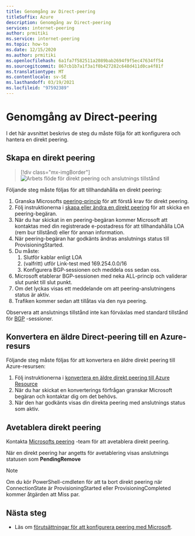 ```yaml
---
title: Genomgång av Direct-peering
titleSuffix: Azure
description: Genomgång av Direct-peering
services: internet-peering
author: prmitiki
ms.service: internet-peering
ms.topic: how-to
ms.date: 12/15/2020
ms.author: prmitiki
ms.openlocfilehash: 6a1fa7f582511a2089bab2694f9f5ec47634ff54
ms.sourcegitcommit: 867cb1b7a1f3a1f0b427282c648d411d0ca4f81f
ms.translationtype: MT
ms.contentlocale: sv-SE
ms.lasthandoff: 03/19/2021
ms.locfileid: "97592389"
---
```

# <a name="direct-peering-walkthrough"></a>Genomgång av Direct-peering

I det här avsnittet beskrivs de steg du måste följa för att konfigurera och hantera en direkt peering.

## <a name="create-a-direct-peering"></a>Skapa en direkt peering
> [!div class="mx-imgBorder"]
> ![Arbets flöde för direkt peering och anslutnings tillstånd](./media/direct-peering.png)

Följande steg måste följas för att tillhandahålla en direkt peering:
1. Granska Microsofts [peering-princip](https://peering.azurewebsites.net/peering) för att förstå krav för direkt peering.
1. Följ instruktionerna i [skapa eller ändra en direkt peering](howto-direct-powershell.md) för att skicka en peering-begäran.
1. När du har skickat in en peering-begäran kommer Microsoft att kontaktas med din registrerade e-postadress för att tillhandahålla LOA (rem bur tillstånd) eller för annan information.
1. När peering-begäran har godkänts ändras anslutnings status till ProvisioningStarted.
1. Du måste:
    1. Slutför kablar enligt LOA
    1. (valfritt) utför Link-test med 169.254.0.0/16
    1. Konfigurera BGP-sessionen och meddela oss sedan oss.
1. Microsoft etablerar BGP-sessionen med neka ALL-princip och validerar slut punkt till slut punkt.
1. Om det lyckas visas ett meddelande om att peering-anslutningens status är aktiv.
1. Trafiken kommer sedan att tillåtas via den nya peering.

Observera att anslutnings tillstånd inte kan förväxlas med standard tillstånd för [BGP](https://en.wikipedia.org/wiki/Border_Gateway_Protocol) -sessioner.

## <a name="convert-a-legacy-direct-peering-to-azure-resource"></a>Konvertera en äldre Direct-peering till en Azure-resurs
Följande steg måste följas för att konvertera en äldre direkt peering till Azure-resursen:
1. Följ instruktionerna i [konvertera en äldre direkt peering till Azure Resource](howto-legacy-direct-powershell.md)
1. När du har skickat en konverterings förfrågan granskar Microsoft begäran och kontaktar dig om det behövs.
1. När den har godkänts visas din direkta peering med anslutnings status som aktiv.

## <a name="deprovision-direct-peering"></a>Avetablera direkt peering
Kontakta [Microsofts peering](mailto:peering@microsoft.com) -team för att avetablera direkt peering.

När en direkt peering har angetts för avetablering visas anslutnings statusen som **PendingRemove**

> [!NOTE]
> Om du kör PowerShell-cmdleten för att ta bort direkt peering när ConnectionState är ProvisioningStarted eller ProvisioningCompleted kommer åtgärden att Miss par.

## <a name="next-steps"></a>Nästa steg

* Läs om [förutsättningar för att konfigurera peering med Microsoft](prerequisites.md).
